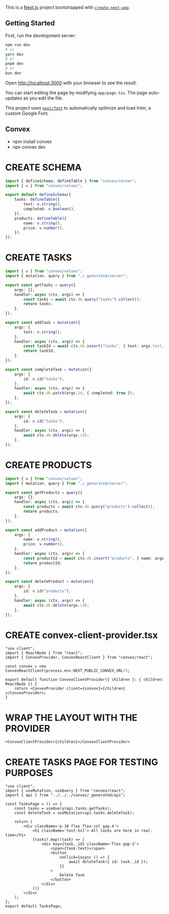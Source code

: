 This is a [Next.js](https://nextjs.org/) project bootstrapped with [`create-next-app`](https://github.com/vercel/next.js/tree/canary/packages/create-next-app).

## Getting Started

First, run the development server:

```bash
npm run dev
# or
yarn dev
# or
pnpm dev
# or
bun dev
```

Open [http://localhost:3000](http://localhost:3000) with your browser to see the result.

You can start editing the page by modifying `app/page.tsx`. The page auto-updates as you edit the file.

This project uses [`next/font`](https://nextjs.org/docs/basic-features/font-optimization) to automatically optimize and load Inter, a custom Google Font.

## Convex
-   npm install convex
-   npx convex dev

# CREATE SCHEMA

```typescript
import { defineSchema, defineTable } from "convex/server";
import { v } from "convex/values";

export default defineSchema({
	tasks: defineTable({
		text: v.string(),
		completed: v.boolean(),
	}),
	products: defineTable({
		name: v.string(),
		price: v.number(),
	}),
});
```

# CREATE TASKS

```typescript
import { v } from "convex/values";
import { mutation, query } from "./_generated/server";

export const getTasks = query({
	args: {},
	handler: async (ctx, args) => {
		const tasks = await ctx.db.query("tasks").collect();
		return tasks;
	},
});

export const addTask = mutation({
	args: {
		text: v.string(),
	},
	handler: async (ctx, args) => {
		const taskId = await ctx.db.insert("tasks", { text: args.text, completed: false });
		return taskId;
	},
});

export const completeTask = mutation({
	args: {
		id: v.id("tasks"),
	},
	handler: async (ctx, args) => {
		await ctx.db.patch(args.id, { completed: true });
	},
});

export const deleteTask = mutation({
	args: {
		id: v.id("tasks"),
	},
	handler: async (ctx, args) => {
		await ctx.db.delete(args.id);
	},
});
```

# CREATE PRODUCTS

```typescript
import { v } from "convex/values";
import { mutation, query } from "./_generated/server";

export const getProducts = query({
	args: {},
	handler: async (ctx, args) => {
		const products = await ctx.db.query("products").collect();
		return products;
	},
});

export const addProduct = mutation({
	args: {
		name: v.string(),
		price: v.number(),
	},
	handler: async (ctx, args) => {
		const productId = await ctx.db.insert("products", { name: args.name, price: args.price });
		return productId;
	},
});

export const deleteProduct = mutation({
	args: {
		id: v.id("products"),
	},
	handler: async (ctx, args) => {
		await ctx.db.delete(args.id);
	},
});
```

# CREATE convex-client-provider.tsx

```tsx
"use client";
import { ReactNode } from "react";
import { ConvexProvider, ConvexReactClient } from "convex/react";

const convex = new ConvexReactClient(process.env.NEXT_PUBLIC_CONVEX_URL!);

export default function ConvexClientProvider({ children }: { children: ReactNode }) {
	return <ConvexProvider client={convex}>{children}</ConvexProvider>;
}
```

# WRAP THE LAYOUT WITH THE PROVIDER

```tsx
<ConvexClientProvider>{children}</ConvexClientProvider>
```

# CREATE TASKS PAGE FOR TESTING PURPOSES

```tsx
"use client";
import { useMutation, useQuery } from "convex/react";
import { api } from "../../../convex/_generated/api";

const TasksPage = () => {
	const tasks = useQuery(api.tasks.getTasks);
	const deleteTask = useMutation(api.tasks.deleteTask);

	return (
		<div className='p-10 flex flex-col gap-4'>
			<h1 className='text-5xl'> All tasks are here in real-time</h1>
			{tasks?.map((task) => (
				<div key={task._id} className='flex gap-2'>
					<span>{task.text}</span>
					<button
						onClick={async () => {
							await deleteTask({ id: task._id });
						}}
					>
						Delete Task
					</button>
				</div>
			))}
		</div>
	);
};
export default TasksPage;
```
